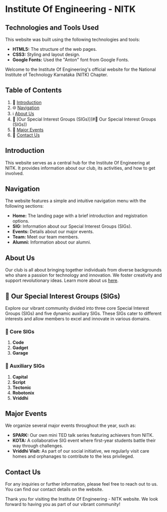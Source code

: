 # Institute Of Engineering - NITK

## Technologies and Tools Used

This website was built using the following technologies and tools:

- **HTML5:** The structure of the web pages.
- **CSS3:** Styling and layout design.
- **Google Fonts:** Used the "Anton" font from Google Fonts.

Welcome to the Institute Of Engineering's official website for the National Institute of Technology Karnataka (NITK) Chapter.

## Table of Contents

1. 🚀 [Introduction](#introduction)
2. 🌐 [Navigation](#navigation)
3. ℹ️ [About Us](#about-us)
4. 🤝 [Our Special Interest Groups (SIGs)](#🌟 Our Special Interest Groups (SIGs))
5. 🎉 [Major Events](#major-events)
6. 📧 [Contact Us](#contact-us)


## Introduction

This website serves as a central hub for the Institute Of Engineering at NITK. It provides information about our club, its activities, and how to get involved.

## Navigation

The website features a simple and intuitive navigation menu with the following sections:

- **Home:** The landing page with a brief introduction and registration options.
- **SIG:** Information about our Special Interest Groups (SIGs).
- **Events:** Details about our major events.
- **Team:** Meet our team members.
- **Alumni:** Information about our alumni.

## About Us

Our club is all about bringing together individuals from diverse backgrounds who share a passion for technology and innovation. We foster creativity and support revolutionary ideas. Learn more about us [here](#about).

## 🌟 Our Special Interest Groups (SIGs)

Explore our vibrant community divided into three core Special Interest Groups (SIGs) and five dynamic auxiliary SIGs. These SIGs cater to different interests and allow members to excel and innovate in various domains.

### 🚀 Core SIGs

1. **Code**
2. **Gadget**
3. **Garage**

### 🌠 Auxiliary SIGs

1. **Capital**
2. **Script**
3. **Tectonic**
4. **Robotonix**
5. **Vriddhi**


## Major Events

We organize several major events throughout the year, such as:

- **SPARK:** Our own mini TED talk series featuring achievers from NITK.
- **KOTA:** A collaborative SIG event where first-year students battle their way through challenges.
- **Vriddhi Visit:** As part of our social initiative, we regularly visit care homes and orphanages to contribute to the less privileged.

## Contact Us

For any inquiries or further information, please feel free to reach out to us. You can find our contact details on the website.

Thank you for visiting the Institute Of Engineering - NITK website. We look forward to having you as part of our vibrant community!
